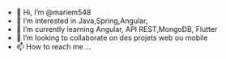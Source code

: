 - 👋 Hi, I’m @mariem548
- 👀 I’m interested in Java,Spring,Angular,
- 🌱 I’m currently learning Angular, API REST,MongoDB, Flutter
- 💞️ I’m looking to collaborate on  des projets  web ou mobile
- 📫 How to reach me ...

<!---
mariem548/mariem548 is a ✨ special ✨ repository because its `README.md` (this file) appears on your GitHub profile.
You can click the Preview link to take a look at your changes.
--->
